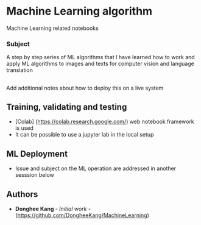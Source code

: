 # Machine Learning algorithm

Machine Learning related notebooks

### Subject

A step by step series of ML algorithms that I have learned how to work and apply ML algorithms to images and texts for computer vision and language translation


## 

Add additional notes about how to deploy this on a live system

## Training, validating and testing

* [Colab] (https://colab.research.google.com/) web notebook framework is used
* It can be possible to use a jupyter lab in the local setup



## ML Deployment
* Issue and subject on the ML operation are addressed in another sesssion below   


## Authors

* **Donghee Kang** - *Initial work* - (https://github.com/DongheeKang/MachineLearning)
